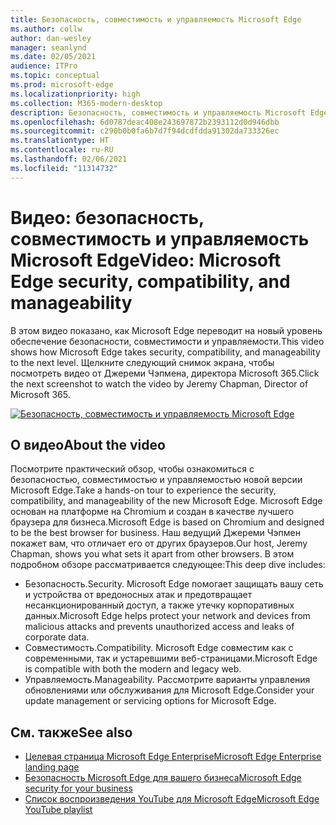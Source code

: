 ```yaml
---
title: Безопасность, совместимость и управляемость Microsoft Edge
ms.author: collw
author: dan-wesley
manager: seanlynd
ms.date: 02/05/2021
audience: ITPro
ms.topic: conceptual
ms.prod: microsoft-edge
ms.localizationpriority: high
ms.collection: M365-modern-desktop
description: Безопасность, совместимость и управляемость Microsoft Edge
ms.openlocfilehash: 6d0787deac408e243697872b2393112d0d946dbb
ms.sourcegitcommit: c290b0b0fa6b7d7f94dcdfdda91302da733326ec
ms.translationtype: HT
ms.contentlocale: ru-RU
ms.lasthandoff: 02/06/2021
ms.locfileid: "11314732"
---
```

# <span data-ttu-id="4affb-103">Видео: безопасность, совместимость и управляемость Microsoft Edge</span><span class="sxs-lookup"><span data-stu-id="4affb-103">Video: Microsoft Edge security, compatibility, and manageability</span></span>

<span data-ttu-id="4affb-104">В этом видео показано, как Microsoft Edge переводит на новый уровень обеспечение безопасности, совместимости и управляемости.</span><span class="sxs-lookup"><span data-stu-id="4affb-104">This video shows how Microsoft Edge takes security, compatibility, and manageability to the next level.</span></span> <span data-ttu-id="4affb-105">Щелкните следующий снимок экрана, чтобы посмотреть видео от Джереми Чэпмена, директора Microsoft 365.</span><span class="sxs-lookup"><span data-stu-id="4affb-105">Click the next screenshot to watch the video by Jeremy Chapman, Director of Microsoft 365.</span></span>

[![Безопасность, совместимость и управляемость Microsoft Edge](media/microsoft-edge-video-security-compatibility-manageability/0.png)](http://www.youtube.com/watch?v=uMmh_gNaM4I "Microsoft Edge security, compatibility, and manageability")

## <span data-ttu-id="4affb-107">О видео</span><span class="sxs-lookup"><span data-stu-id="4affb-107">About the video</span></span>

<span data-ttu-id="4affb-108">Посмотрите практический обзор, чтобы ознакомиться с безопасностью, совместимостью и управляемостью новой версии Microsoft Edge.</span><span class="sxs-lookup"><span data-stu-id="4affb-108">Take a hands-on tour to experience the security, compatibility, and manageability of the new Microsoft Edge.</span></span> <span data-ttu-id="4affb-109">Microsoft Edge основан на платформе на Chromium и создан в качестве лучшего браузера для бизнеса.</span><span class="sxs-lookup"><span data-stu-id="4affb-109">Microsoft Edge is based on Chromium and designed to be the best browser for business.</span></span> <span data-ttu-id="4affb-110">Наш ведущий Джереми Чэпмен покажет вам, что отличает его от других браузеров.</span><span class="sxs-lookup"><span data-stu-id="4affb-110">Our host, Jeremy Chapman, shows you what sets it apart from other browsers.</span></span> <span data-ttu-id="4affb-111">В этом подробном обзоре рассматривается следующее:</span><span class="sxs-lookup"><span data-stu-id="4affb-111">This deep dive includes:</span></span>

- <span data-ttu-id="4affb-112">Безопасность.</span><span class="sxs-lookup"><span data-stu-id="4affb-112">Security.</span></span> <span data-ttu-id="4affb-113">Microsoft Edge помогает защищать вашу сеть и устройства от вредоносных атак и предотвращает несанкционированный доступ, а также утечку корпоративных данных.</span><span class="sxs-lookup"><span data-stu-id="4affb-113">Microsoft Edge helps protect your network and devices from malicious attacks and prevents unauthorized access and leaks of corporate data.</span></span>
- <span data-ttu-id="4affb-114">Совместимость.</span><span class="sxs-lookup"><span data-stu-id="4affb-114">Compatibility.</span></span> <span data-ttu-id="4affb-115">Microsoft Edge совместим как с современными, так и устаревшими веб-страницами.</span><span class="sxs-lookup"><span data-stu-id="4affb-115">Microsoft Edge is compatible with both the modern and legacy web.</span></span>
- <span data-ttu-id="4affb-116">Управляемость.</span><span class="sxs-lookup"><span data-stu-id="4affb-116">Manageability.</span></span> <span data-ttu-id="4affb-117">Рассмотрите варианты управления обновлениями или обслуживания для Microsoft Edge.</span><span class="sxs-lookup"><span data-stu-id="4affb-117">Consider your update management or servicing options for Microsoft Edge.</span></span>

## <span data-ttu-id="4affb-118">См. также</span><span class="sxs-lookup"><span data-stu-id="4affb-118">See also</span></span>

- [<span data-ttu-id="4affb-119">Целевая страница Microsoft Edge Enterprise</span><span class="sxs-lookup"><span data-stu-id="4affb-119">Microsoft Edge Enterprise landing page</span></span>](https://aka.ms/EdgeEnterprise)
- [<span data-ttu-id="4affb-120">Безопасность Microsoft Edge для вашего бизнеса</span><span class="sxs-lookup"><span data-stu-id="4affb-120">Microsoft Edge security for your business</span></span>](ms-edge-security-for-business.md)
- [<span data-ttu-id="4affb-121">Список воспроизведения YouTube для Microsoft Edge</span><span class="sxs-lookup"><span data-stu-id="4affb-121">Microsoft Edge YouTube playlist</span></span>](https://www.youtube.com/playlist?list=PLXtHYVsvn_b-uXh1tMeYpT-0iD8tD3tFy)